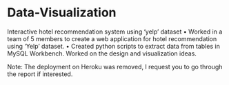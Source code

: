 # Data-Visualization
Interactive hotel recommendation system using ‘yelp’ dataset
• Worked in a team of 5 members to create a web application for hotel recommendation using ‘Yelp’ dataset.
• Created python scripts to extract data from tables in MySQL Workbench. Worked on the design and visualization ideas.


Note: The deployment on Heroku was removed, I request you to go through the report if interested.
